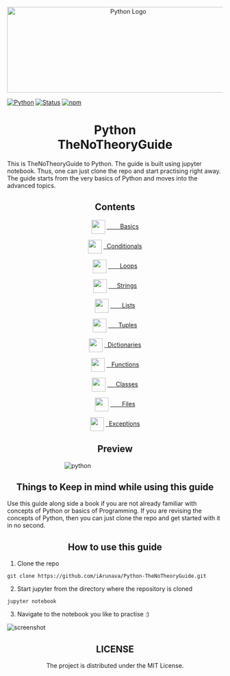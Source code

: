 <p align="center">
  <a href="#">
  <img src="https://user-images.githubusercontent.com/26242097/35469104-f41f26d0-0353-11e8-99b0-bec803667ab3.png" alt="Python Logo" width="550" height="200" />
  </a>
</p>

[![Python](https://img.shields.io/badge/PYTHON-3.6-blue.svg?style=for-the-badge)]()
[![Status](https://img.shields.io/badge/status-maintained-brightgreen.svg?style=for-the-badge)]()
[![npm](https://img.shields.io/npm/l/express.svg?style=for-the-badge)]()

<h1 align="center"> Python<br/>TheNoTheoryGuide </h1>

This is TheNoTheoryGuide to Python.
The guide is built using jupyter notebook. Thus, one can just clone the repo and start practising right away.
The guide starts from the very basics of Python and moves into the advanced topics.

<h2 align="center"> Contents </h2>

<p align="center">
<img src="https://user-images.githubusercontent.com/26242097/35495298-3f3f246a-04e6-11e8-942c-ddd78dafbabd.png" align="center" height="32" width="32"> <a align="center" href="https://nbviewer.jupyter.org/github/iArunava/Python-TheNoTheoryGuide/blob/master/001_basics.ipynb" target="_blank"> &nbsp;&nbsp;&nbsp;&nbsp;&nbsp;&nbsp;&nbsp;&nbsp;Basics </a>
 </p>

<p align="center">
<img src="https://user-images.githubusercontent.com/26242097/35495298-3f3f246a-04e6-11e8-942c-ddd78dafbabd.png" align="center" height="32" width="32"> <a href="https://nbviewer.jupyter.org/github/iArunava/Python-TheNoTheoryGuide/blob/master/002_conditionals.ipynb" target="_blank"> &nbsp;&nbsp;Conditionals </a>
 </p>
 
<p align="center">
<img src="https://user-images.githubusercontent.com/26242097/35495298-3f3f246a-04e6-11e8-942c-ddd78dafbabd.png" align="center" height="32" width="32"> <a href="https://nbviewer.jupyter.org/github/iArunava/Python-TheNoTheoryGuide/blob/master/003_loops.ipynb" target="_blank"> &nbsp;&nbsp;&nbsp;&nbsp;&nbsp;&nbsp;&nbsp;Loops </a>
 </p>
 
<p align="center">
<img src="https://user-images.githubusercontent.com/26242097/35495298-3f3f246a-04e6-11e8-942c-ddd78dafbabd.png" align="center" height="32" width="32"> <a href="https://nbviewer.jupyter.org/github/iArunava/Python-TheNoTheoryGuide/blob/master/004_strings.ipynb" target="_blank"> &nbsp;&nbsp;&nbsp;&nbsp;&nbsp;Strings </a>
 </p>
 
<p align="center">
<img src="https://user-images.githubusercontent.com/26242097/35495298-3f3f246a-04e6-11e8-942c-ddd78dafbabd.png" align="center" height="32" width="32"> <a href="https://nbviewer.jupyter.org/github/iArunava/Python-TheNoTheoryGuide/blob/master/005_lists.ipynb" target="_blank"> &nbsp;&nbsp;&nbsp;&nbsp;&nbsp;&nbsp;&nbsp;Lists </a>
 </p>
 
<p align="center">
<img src="https://user-images.githubusercontent.com/26242097/35495298-3f3f246a-04e6-11e8-942c-ddd78dafbabd.png" align="center" height="32" width="32"> <a href="https://nbviewer.jupyter.org/github/iArunava/Python-TheNoTheoryGuide/blob/master/006_tuples.ipynb" target="_blank"> &nbsp;&nbsp;&nbsp;&nbsp;&nbsp;&nbsp;Tuples </a>
 </p>
 
<p align="center">
<img src="https://user-images.githubusercontent.com/26242097/35495298-3f3f246a-04e6-11e8-942c-ddd78dafbabd.png" align="center" height="32" width="32"> <a href="https://nbviewer.jupyter.org/github/iArunava/Python-TheNoTheoryGuide/blob/master/007_dictionaries.ipynb" target="_blank"> &nbsp;&nbsp;Dictionaries </a>
 </p>
 
<p align="center">
<img src="https://user-images.githubusercontent.com/26242097/35495298-3f3f246a-04e6-11e8-942c-ddd78dafbabd.png" align="center" height="32" width="32"> <a href="https://nbviewer.jupyter.org/github/iArunava/Python-TheNoTheoryGuide/blob/master/008_functions.ipynb" target="_blank"> &nbsp;&nbsp;&nbsp;Functions </a>
 </p>
 
<p align="center">
<img src="https://user-images.githubusercontent.com/26242097/35495298-3f3f246a-04e6-11e8-942c-ddd78dafbabd.png" align="center" height="32" width="32"> <a href="https://nbviewer.jupyter.org/github/iArunava/Python-TheNoTheoryGuide/blob/master/009_classes.ipynb" target="_blank"> &nbsp;&nbsp;&nbsp;&nbsp;&nbsp;Classes </a>
 </p>
 
<p align="center">
<img src="https://user-images.githubusercontent.com/26242097/35495298-3f3f246a-04e6-11e8-942c-ddd78dafbabd.png" align="center" height="32" width="32"> <a href="https://nbviewer.jupyter.org/github/iArunava/Python-TheNoTheoryGuide/blob/master/010_files.ipynb" target="_blank"> &nbsp;&nbsp;&nbsp;&nbsp;&nbsp;&nbsp;&nbsp;Files </a>
 </p>
 
<p align="center">
<img src="https://user-images.githubusercontent.com/26242097/35495298-3f3f246a-04e6-11e8-942c-ddd78dafbabd.png" align="center" height="32" width="32"> <a href="https://nbviewer.jupyter.org/github/iArunava/Python-TheNoTheoryGuide/blob/master/011_exceptions.ipynb" target="_blank"> &nbsp;&nbsp;Exceptions </a>
 </p>


<h2 align="center"> Preview </h2>

&nbsp;&nbsp;&nbsp;&nbsp;&nbsp;&nbsp;&nbsp;&nbsp;&nbsp;&nbsp;&nbsp;&nbsp;&nbsp;&nbsp;&nbsp;&nbsp;&nbsp;&nbsp;&nbsp;&nbsp;&nbsp;&nbsp;&nbsp;&nbsp;&nbsp;&nbsp;&nbsp;&nbsp;&nbsp;&nbsp;&nbsp;&nbsp;&nbsp;&nbsp;![python](https://user-images.githubusercontent.com/26242097/35479161-59b187be-0416-11e8-85c1-345f5cc4c425.gif)



<h2 align="center">Things to Keep in mind while using this guide</h2>

Use this guide along side a book if you are not already familiar with concepts of Python or basics of Programming.
If you are revising the concepts of Python, then you can just clone the repo and get started with it in no second.

<h2 align="center"> How to use this guide </h2>

1) Clone the repo
```
git clone https://github.com/iArunava/Python-TheNoTheoryGuide.git
```
2) Start jupyter from the directory where the repository is cloned
```
jupyter notebook
```
3) Navigate to the notebook you like to practise :)

![screenshot](https://user-images.githubusercontent.com/26242097/35472641-0cffbe04-0399-11e8-8213-4a3d0b402e51.png)


<h2 align="center"> LICENSE </h2>

<p align="center"> The project is distributed under the MIT License. </p>
